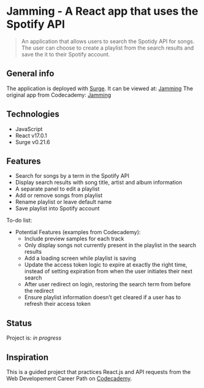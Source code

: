 # Jamming - A React app that uses the Spotify API 
> An application that allows users to search the Spotidy API for songs.
> The user can choose to create a playlist from the search results and save the it to their Spotify account.

## General info
The application is deployed with [Surge](https://surge.sh/). It can be viewed at: [Jamming](http://lekvaros.surge.sh/)
The original app from Codecademy: [Jamming](http://jammming.s3-website-us-east-1.amazonaws.com/)


## Technologies
* JavaScript
* React v17.0.1
* Surge v0.21.6

## Features
* Search for songs by a term in the Spotify API
* Display search results with song title, artist and album information
* A separate panel to edit a playlist
* Add or remove songs from playlist
* Rename playlist or leave default name
* Save playlist into Spotify account

To-do list:
* Potential Features (examples from Codecademy):
    * Include preview samples for each track
    * Only display songs not currently present in the playlist in the search results
    * Add a loading screen while playlist is saving
    * Update the access token logic to expire at exactly the right time, instead of setting expiration from when the user initiates their next search
    * After user redirect on login, restoring the search term from before the redirect
    * Ensure playlist information doesn’t get cleared if a user has to refresh  their access token

## Status
Project is: _in progress_

## Inspiration
This is a guided project that practices React.js and API requests from the Web Developement Career Path on [Codecademy](https://www.codecademy.com/learn).